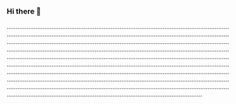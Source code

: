 ### Hi there 👋

.........................................................................................................................................................................................................................................................................................................................................................................................................................................................................................................................................................................................................................................................................................................................................................................................................................................................................................................................................................................................................................................................................................................................................................................................................................................................................